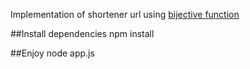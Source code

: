 Implementation of shortener url using [bijective function](http://en.wikipedia.org/wiki/Bijection)

##Install dependencies
    npm install
    
##Enjoy
    node app.js
